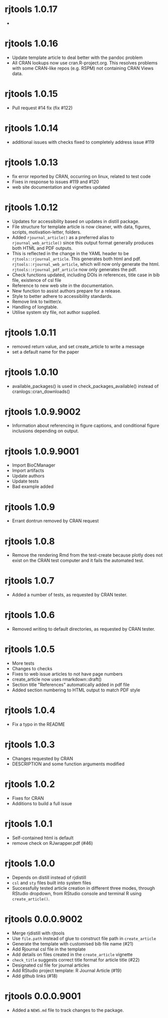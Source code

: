 # rjtools 1.0.17

* 

# rjtools 1.0.16

* Update template article to deal better with the pandoc problem
* All CRAN lookups now use cran.R-project.org. This resolves problems with some CRAN-like repos (e.g. RSPM) not containing CRAN Views data.

# rjtools 1.0.15

* Pull request #14 fix (fix #122)

# rjtools 1.0.14

* additional issues with checks fixed to completely address issue #119 

# rjtools 1.0.13

* fix error reported by CRAN, occurring on linux, related to test code
* Fixes in response to issues #119 and #120
* web site documentation and vignettes updated

# rjtools 1.0.12

* Updates for accessibility based on updates in distill package.
* File structure for template article is now cleaner, with data, figures, scripts, motivation-letter, folders. 
* Added `rjournal_article()` as a preferred alias to `rjournal_web_article()`
  since this output format generally produces both HTML and PDF outputs.
* This is reflected in the change in the YAML header to be `rjtools::rjournal_article`. This generates both html and pdf. `rjtools::rjournal_web_article`, which will now only generate the html. `rjtools::rjournal_pdf_article` now only generates the pdf.
* Check functions updated, including DOIs in references, title case in bib file, existence of csl file
* Reference to new web site in the documentation.
* New function to assist authors prepare for a release.
* Style to better adhere to accessibility standards.
* Remove link to twitter/x.
* Handling of longtable.
* Utilise system sty file, not author supplied.

# rjtools 1.0.11

* removed return value, and set create_article to write a message
* set a default name for the paper

# rjtools 1.0.10

* available_packages() is used in check_packages_available() instead of cranlogs::cran_downloads()

# rjtools 1.0.9.9002

* Information about referencing in figure captions, and conditional figure inclusions depending on output. 

# rjtools 1.0.9.9001

* Import BioCManager
* Import artifacts
* Update authors
* Update tests
* Bad example added

# rjtools 1.0.9

* Errant dontrun removed by CRAN request

# rjtools 1.0.8

* Remove the rendering Rmd from the test-create because plotly does not exist on the CRAN test computer and it fails the automated test.

# rjtools 1.0.7

* Added a number of tests, as requested by CRAN tester.

# rjtools 1.0.6

* Removed writing to default directories, as requested by CRAN tester.

# rjtools 1.0.5

* More tests
* Changes to checks
* Fixes to web issue articles to not have page numbers
* create_article now uses rmarkdown::draft()
* Section title "References" automatically added in pdf file
* Added section numbering to HTML output to match PDF style

# rjtools 1.0.4

* Fix a typo in the README

# rjtools 1.0.3

* Changes requested by CRAN
* DESCRIPTION and some function arguments modified

# rjtools 1.0.2

* Fixes for CRAN
* Additions to build a full issue

# rjtools 1.0.1

* Self-contained html is default
* remove check on RJwrapper.pdf (#46)

# rjtools 1.0.0

* Depends on distill instead of rjdistill
* `csl` and `sty` files built into system files
* Successfully tested article creation in different three modes, through RStudio dropdown, from RStudio console and terminal R using `create_article()`. 

# rjtools 0.0.0.9002

* Merge rjdistill with rjtools
* Use `file.path` instead of glue to construct file path in `create_article` 
* Generate the template with customised bib file name (#21)
* Add Rjournal csl file in the template
* Add details on files created in the `create_article` vignette 
* `check_title` suggests correct title format for article title (#22)
* Designated csl file for journal articles
* Add RStudio project template: R Journal Article (#19)
* Add github links (#18)

# rjtools 0.0.0.9001

* Added a `NEWS.md` file to track changes to the package.
